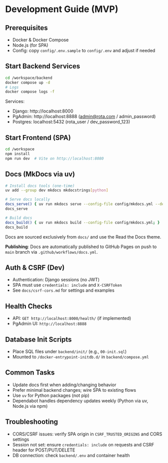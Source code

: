 # Development Guide (MVP)

## Prerequisites

- Docker & Docker Compose
- Node.js (for SPA)
- Config: copy `config/.env.sample` to `config/.env` and adjust if needed

## Start Backend Services

```bash
cd /workspace/backend
docker compose up -d
# Logs
docker compose logs -f
```

Services:

- Django: http://localhost:8000
- PgAdmin: http://localhost:8888 (admin@rota.com / admin_password)
- Postgres: localhost:5432 (rota_user / dev_password_123)

## Start Frontend (SPA)

```bash
cd /workspace
npm install
npm run dev  # Vite on http://localhost:8080
```

## Docs (MkDocs via uv)

```bash
# Install docs tools (one-time)
uv add --group dev mkdocs mkdocstrings[python]

# Serve docs locally
docs_serve() { uv run mkdocs serve --config-file config/mkdocs.yml --dev-addr 127.0.0.1:9000; }
docs_serve

# Build docs
docs_build() { uv run mkdocs build --config-file config/mkdocs.yml; }
docs_build
```

Docs are sourced exclusively from `docs/` and use the Read the Docs theme.

**Publishing**: Docs are automatically published to GitHub Pages on push to `main` branch via `.github/workflows/docs.yml`.

## Auth & CSRF (Dev)

- Authentication: Django sessions (no JWT)
- SPA must use `credentials: include` and `X-CSRFToken`
- See `docs/csrf-cors.md` for settings and examples

## Health Checks

- API: `GET http://localhost:8000/health/` (if implemented)
- PgAdmin UI: `http://localhost:8888`

## Database Init Scripts

- Place SQL files under `backend/init/` (e.g., `00-init.sql`)
- Mounted to `/docker-entrypoint-initdb.d/` in `backend/compose.yml`

## Common Tasks

- Update docs first when adding/changing behavior
- Prefer minimal backend changes; wire SPA to existing flows
- Use `uv` for Python packages (not pip)
- Dependabot handles dependency updates weekly (Python via uv, Node.js via npm)

## Troubleshooting

- CORS/CSRF issues: verify SPA origin in `CSRF_TRUSTED_ORIGINS` and CORS settings
- Session not set: ensure `credentials: include` on requests and CSRF header for POST/PUT/DELETE
- DB connection: check `backend/.env` and container health
